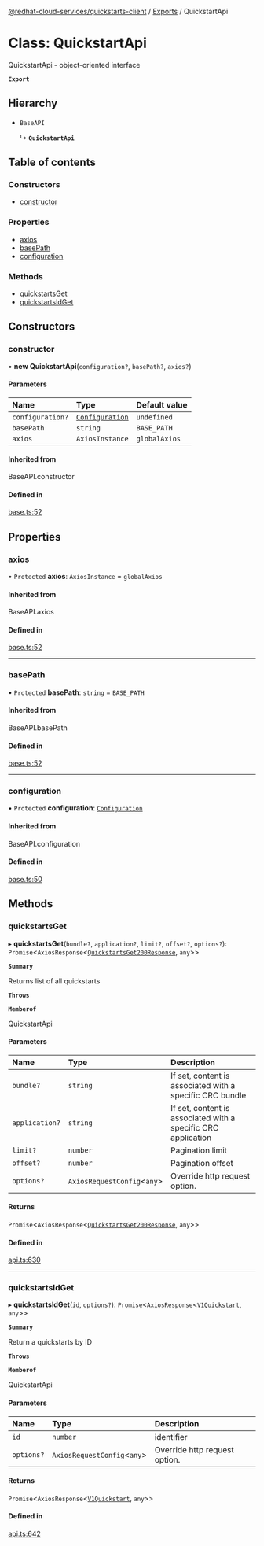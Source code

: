 [@redhat-cloud-services/quickstarts-client](../README.md) / [Exports](../modules.md) / QuickstartApi

# Class: QuickstartApi

QuickstartApi - object-oriented interface

**`Export`**

## Hierarchy

- `BaseAPI`

  ↳ **`QuickstartApi`**

## Table of contents

### Constructors

- [constructor](QuickstartApi.md#constructor)

### Properties

- [axios](QuickstartApi.md#axios)
- [basePath](QuickstartApi.md#basepath)
- [configuration](QuickstartApi.md#configuration)

### Methods

- [quickstartsGet](QuickstartApi.md#quickstartsget)
- [quickstartsIdGet](QuickstartApi.md#quickstartsidget)

## Constructors

### constructor

• **new QuickstartApi**(`configuration?`, `basePath?`, `axios?`)

#### Parameters

| Name | Type | Default value |
| :------ | :------ | :------ |
| `configuration?` | [`Configuration`](Configuration.md) | `undefined` |
| `basePath` | `string` | `BASE_PATH` |
| `axios` | `AxiosInstance` | `globalAxios` |

#### Inherited from

BaseAPI.constructor

#### Defined in

[base.ts:52](https://github.com/mkholjuraev/javascript-clients/blob/master/packages/quickstarts/base.ts#L52)

## Properties

### axios

• `Protected` **axios**: `AxiosInstance` = `globalAxios`

#### Inherited from

BaseAPI.axios

#### Defined in

[base.ts:52](https://github.com/mkholjuraev/javascript-clients/blob/master/packages/quickstarts/base.ts#L52)

___

### basePath

• `Protected` **basePath**: `string` = `BASE_PATH`

#### Inherited from

BaseAPI.basePath

#### Defined in

[base.ts:52](https://github.com/mkholjuraev/javascript-clients/blob/master/packages/quickstarts/base.ts#L52)

___

### configuration

• `Protected` **configuration**: [`Configuration`](Configuration.md)

#### Inherited from

BaseAPI.configuration

#### Defined in

[base.ts:50](https://github.com/mkholjuraev/javascript-clients/blob/master/packages/quickstarts/base.ts#L50)

## Methods

### quickstartsGet

▸ **quickstartsGet**(`bundle?`, `application?`, `limit?`, `offset?`, `options?`): `Promise`<`AxiosResponse`<[`QuickstartsGet200Response`](../interfaces/QuickstartsGet200Response.md), `any`\>\>

**`Summary`**

Returns list of all quickstarts

**`Throws`**

**`Memberof`**

QuickstartApi

#### Parameters

| Name | Type | Description |
| :------ | :------ | :------ |
| `bundle?` | `string` | If set, content is associated with a specific CRC bundle |
| `application?` | `string` | If set, content is associated with a specific CRC application |
| `limit?` | `number` | Pagination limit |
| `offset?` | `number` | Pagination offset |
| `options?` | `AxiosRequestConfig`<`any`\> | Override http request option. |

#### Returns

`Promise`<`AxiosResponse`<[`QuickstartsGet200Response`](../interfaces/QuickstartsGet200Response.md), `any`\>\>

#### Defined in

[api.ts:630](https://github.com/mkholjuraev/javascript-clients/blob/master/packages/quickstarts/api.ts#L630)

___

### quickstartsIdGet

▸ **quickstartsIdGet**(`id`, `options?`): `Promise`<`AxiosResponse`<[`V1Quickstart`](../interfaces/V1Quickstart.md), `any`\>\>

**`Summary`**

Return a quickstarts by ID

**`Throws`**

**`Memberof`**

QuickstartApi

#### Parameters

| Name | Type | Description |
| :------ | :------ | :------ |
| `id` | `number` | identifier |
| `options?` | `AxiosRequestConfig`<`any`\> | Override http request option. |

#### Returns

`Promise`<`AxiosResponse`<[`V1Quickstart`](../interfaces/V1Quickstart.md), `any`\>\>

#### Defined in

[api.ts:642](https://github.com/mkholjuraev/javascript-clients/blob/master/packages/quickstarts/api.ts#L642)
